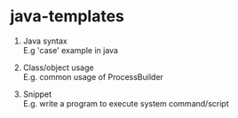 # java-templates

1. Java syntax  
E.g 'case' example in java

2. Class/object usage  
E.g. common usage of ProcessBuilder

3. Snippet  
E.g. write a program to execute system command/script
